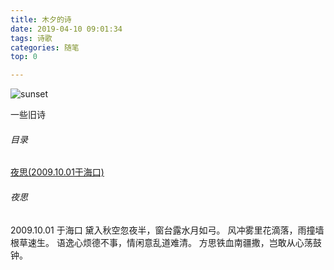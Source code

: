 ```yaml
---
title: 木夕的诗
date: 2019-04-10 09:01:34
tags: 诗歌
categories: 随笔
top: 0

---
```


![sunset](/images/sunset.jpg)

一些旧诗
<!-- more -->

###### 目录
[夜思(2009.10.01于海口)](#夜思)
[]()
[]()
[]()


###### 夜思
2009.10.01 于海口
黛入秋空忽夜半，窗台露水月如弓。
风冲雾里花滴落，雨撞墙根草速生。
语逸心烦德不事，情闲意乱道难清。
方思铁血南疆撒，岂敢从心荡鼓钟。

